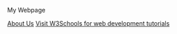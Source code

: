 My Webpage
</head>
<body>
    <a href="about_us.html">About Us</a>
    <a href="https://www.w3schools.com" target="_blank" rel="noopener noreferrer">Visit W3Schools for web development tutorials</a>
</body>
</html>
